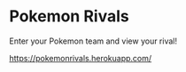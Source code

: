 # Pokemon Rivals

Enter your Pokemon team and view your rival!


<a href="https://pokemonrivals.herokuapp.com/">
    https://pokemonrivals.herokuapp.com/
</a>
